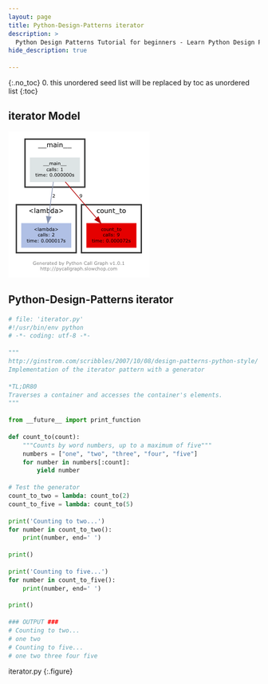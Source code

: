 ```yaml
---
layout: page
title: Python-Design-Patterns iterator
description: >
  Python Design Patterns Tutorial for beginners - Learn Python Design Patterns in simple and easy steps starting from basic to advanced concepts with examples ...
hide_description: true

---
```


{:.no_toc}
0. this unordered seed list will be replaced by toc as unordered list
{:toc}


## iterator Model

![](/courses/python-fesign-patterns/behavioral/viz/iterator.py.png)

## Python-Design-Patterns iterator

~~~py
# file: 'iterator.py'
#!/usr/bin/env python
# -*- coding: utf-8 -*-

"""
http://ginstrom.com/scribbles/2007/10/08/design-patterns-python-style/
Implementation of the iterator pattern with a generator

*TL;DR80
Traverses a container and accesses the container's elements.
"""

from __future__ import print_function

def count_to(count):
    """Counts by word numbers, up to a maximum of five"""
    numbers = ["one", "two", "three", "four", "five"]
    for number in numbers[:count]:
        yield number

# Test the generator
count_to_two = lambda: count_to(2)
count_to_five = lambda: count_to(5)

print('Counting to two...')
for number in count_to_two():
    print(number, end=' ')

print()

print('Counting to five...')
for number in count_to_five():
    print(number, end=' ')

print()

### OUTPUT ###
# Counting to two...
# one two
# Counting to five...
# one two three four five
~~~
iterator.py
{:.figure}

